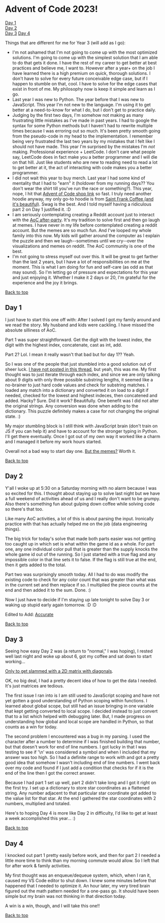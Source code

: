 # <a name="top">Advent of Code 2023!</a>

[Day 1](#Day1)  
[Day 2](#Day2)  
[Day 3](#Day3)
[Day 4](#Day4)

Things that are different for me for Year 3 (will add as I go):

- I'm not ashamed that I'm not going to come up with the most optimized solutions. I'm going to come up with the simplest solution that I am able to do that gets it done. I have the rest of my career to get better at best practices and believe me, I want to. However after a year+ on the job I have learned there is a high premium on quick, thorough solutions. I don't have to solve for every future conceivable edge case, but if I happen to stumble on that, cool. I have to solve for the edge cases that exist in front of me. My philosophy now is keep it simple and learn as I go.
- Last year I was new to Python. The year before that I was new to JavaScript. This year I'm not new to the language. I'm using it to get better at a need-to-know for what I do, but I don't get to practice daily. 
- Judging by the first two days, I'm somehow not making as many frustrating little mistakes as I've made in past years. I had to google the syntax for some Python methods but I haven't had to rewrite multiple times because I was erroring out so much. It's been pretty smooth going from the pseudo-code in my head to the implementation. I remember being very frustrated the last two years by my mistakes that I felt like I should not have made. This year I'm surprised by the mistakes I'm *not* making. Professional experience + LeetCode. I don't care what people say, LeetCode does in fact make you a better programmer and I will die on that hill. Just like students who are new to reading need to read a lot to get better at it, the act of interacting with code makes you a better programmer. 
- I did not wait this year to buy merch. Last year I had some kind of mentality that I had to "earn" it (holdover from my running days?? You don't wear the shirt till you've run the race or something?). This year, nope, I hit that [Advent of Code shop link](https://advent-of-code.creator-spring.com/?) so fast. I truly need another hoodie anyway, my only go-to hoodie is from [Saint Frank Coffee (and it's beautiful)](https://www.saintfrankcoffee.com/collections/merchandise/products/sister-moon-hoodie). Swag is the best. And I told myself having a ridiculous part 2 on Day 1 justified it. :D 
- I am seriously contemplating creating a Reddit account just to interact with the [AoC after-party](https://www.reddit.com/r/adventofcode/). It's my tradition to solve first and then go laugh at memes. I have never in my life before contemplated creating a reddit account. But the memes are so much fun. And I've looped my whole family into this now. My kids will gather around the computer as I explain the puzzle and then we laugh--sometimes until we cry--over the visualizations and memes on reddit. The AoC community is one of the best. 
- I'm not going to stress myself out over this. It will be great to get farther than the last 2 years, but I have a lot of responsibilities on me at the moment. This is what I am doing for fun and self-care (as odd as that may sound). So I'm letting go of pressure and expectations for this year and just enjoying it. Whether I make it 2 days or 20, I'm grateful for the experience and the joy it brings.

[Back to top](#top)

## <a name="Day1">Day 1</a>

I just have to start this one off with: After I solved I got my family around and we read the story. My husband and kids were cackling. I have missed the absolute silliness of AoC. 

Part 1 was super straightforward. Get the digit with the lowest index, the digit with the highest index, concatenate, cast as int, add. 

Part 2? Lol. I mean it really wasn't that bad but for day 1?? Yeah. 

So I was one of the people that just stumbled into a good solution out of sheer luck. [I have not posted in this thread](https://www.reddit.com/r/adventofcode/comments/188bu8v/2023_day_01_part_2_how_many_people_were/), but yeah, this was me. My first thought was to just iterate through each index, and since we are only talking about 9 digits with only three possible substring lengths, it seemed like a no-brainer to just hard code values and check for substring matches. I loaded any match into a dictionary and converted it on load to a digit if needed, checked for the lowest and highest indeces, then concatened and added. Hacky? Sure. Did it work? Beautifully. One benefit was I did not alter the original strings. Any conversion was done when adding to the dictionary. This puzzle definitely makes a case for not changing the original state. :) 

My major stumbling block is I still think with JavaScript brain (don't train on JS if you can help it) and have to account for the stronger typing in Python. I'll get there eventually. Once I got out of my own way it worked like a charm and I managed it before my work hours started. 

Overall not a bad way to start day one. [But the memes?](https://www.reddit.com/r/adventofcode/comments/1885c33/2023_day_01_did_not_expect_this_on_day_1/) Worth it. 

[Back to top](#top)

## <a name="Day2">Day 2</a>

Y'all I woke up at 5:30 on a Saturday morning with no alarm because I was so excited for this. I thought about staying up to solve last night but we have a full weekend of activities ahead of us and I really don't want to be grumpy. Also there's something fun about gulping down coffee while solving code so there's that too. 

Like many AoC activities, a lot of this is about parsing the input. Ironically practice with that has actually helped me on the job (data engineering things). 

The big trick for today's solve that made both parts easier was not getting too caught up in which set is what within the game id as a whole. For part one, any one individual color pull that is greater than the supply knocks the whole game id out of the running. So I just started with a true flag and any impossible color in that line sets it to false. If the flag is still true at the end, then it gets added to the total.

Part two was surprisingly smooth today. All I had to do was modify the existing code to check for any color count that was greater than what was in the current set and then replace if so. I multiplied the piece counts at the end and then added it to the sum. Done. :) 

Now I just have to decide if I'm staying up late tonight to solve Day 3 or waking up stupid early again tomorrow. :D :D 

Edited to Add: [Accurate](https://www.reddit.com/r/adventofcode/comments/1893ua2/2023_day_2_parsing_was_a_chore_but_man/)

[Back to top](#top)

## <a name="Day3">Day 3</a>

Seeing how easy Day 2 was (a return to "normal," I was hoping), I rested well last night and woke up about 6, got my coffee and sat down to start working...

[Only to get slammed with a 2D matrix with diagonals](https://www.reddit.com/r/adventofcode/comments/189p6qt/2023_day_3_part_2_what_really_grinds_my_gears/). 

OK, no big deal, I had a pretty decent idea of how to get the data I needed. It's just matrices are tedious. 

The first issue I ran into is I am still used to JavaScript scoping and have not yet gotten a good understanding of Python scoping within functions. I learned about global scope, but still had an issue bringing in one variable that kept getting converted to local scope. I decided instead to just convert that to a list which helped with debugging later. But, I made progress on understanding how global and local scope are handled in Python, so that counts as a win for today.

The second problem I encountered was a bug in my parsing. I used the character after a number to determine if I was finished building that number, but that doesn't work for end of line numbers. I got lucky in that I was testing to see if '\n' was considered a symbol and when I included that my answer was too high. So I had a definite range to work with and got a pretty good idea that somehow I wasn't including end of line numbers. I went back over my code and found if I just add a condition that checks for if it is the end of the line then I got the correct answer.

Because I had part 1 set up well, part 2 didn't take long and I got it right on the first try. I set up a dictionary to store star coordinates as a flattened string. Any number adjacent to that particular star coordinate got added to the value list for that star. At the end I gathered the star coordinates with 2 numbers, multiplied and totaled.

Here's to hoping Day 4 is more like Day 2 in difficulty, I'd like to get at least a week accomplished this year... :)

[Back to top](#top)

## <a name="Day4">Day 4</a>

I knocked out part 1 pretty easily before work, and then for part 2 I needed a little more time to think than my morning commute would allow. So I left that for after work & family activities. 

My first thought was an enqueue/dequeue system, which, when I ran it, caused my VS Code editor to shut down. I knew some minutes before that happened that I needed to optimize it. An hour later, my very tired brain figured out the math pattern needed for a one-pass go. It should have been simple but my brain was not thinking in that direction today. 

A win is a win, though, and I will take this one!!

[Back to top](#top)